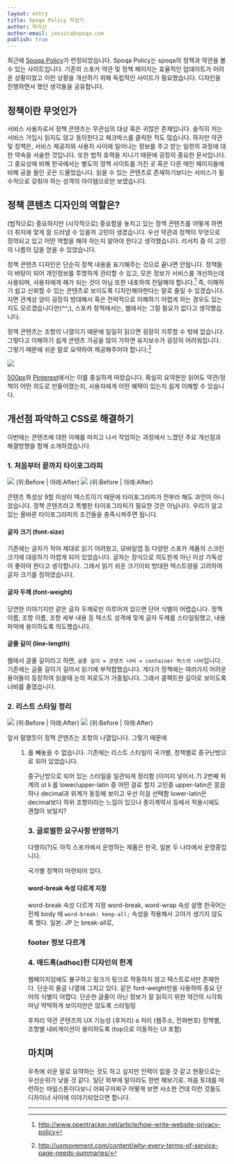 ```yaml
---
layout: entry
title: Spoqa Policy 작업기
author: 박지선
author-email: jessica@spoqa.com
publish: true
---
```


최근에 [Spoqa Policy](http://terms.spoqa.com)가 런칭되었습니다. Spoqa Policy는 spoqa의 정책과 약관을 볼 수 있는 사이트입니다. 기존의 스포카 약관 및 정책 페이지는 효율적인 업데이트가 어려운 상황이었고 이런 상황을 개선하기 위해 독립적인 사이트가 필요했습니다. 디자인을 진행하면서 했던 생각들을 공유합니다.


## 정책이란 무엇인가

서비스 사용자로서 정책 콘텐츠는 무관심의 대상 혹은 귀찮은 존재입니다. 솔직히 저는 서비스 가입시 읽지도 않고 동의한다고 체크박스를 클릭한 적도 많습니다. 하지만 약관 및 정책은, 서비스 제공자와 사용자 사이에 일어나는 정보를 주고 받는 일련의 과정에 대한 약속을 서술한 것입니다. 또한 법적 효력을 지니기 때문에 굉장히 중요한 문서입니다. 그 중요성에 비해 한국에서는 별도의 정책 사이트를 가진 곳 혹은 다른 메인 페이지들에 비해 공을 들인 곳은 드물었습니다. 읽을 수 있는 콘텐츠로 존재하기보다는 서비스가 필수적으로 갖춰야 하는 성격의 아이템으로만 보였습니다.


## 정책 콘텐츠 디자인의 역할은?

(법적으로) 중요하지만 (시각적으로) 중요함을 놓치고 있는 정책 콘텐츠를 어떻게 하면 더 취지에 맞게 잘 드러낼 수 있을까 고민이 생겼습니다. 우선 약관과 정책이 무엇으로 정의되고 있고 어떤 역할을 해야 하는지 알아야 한다고 생각했습니다. 리서치 중 이 고민의 나름의 답을 얻을 수 있었습니다.

정책 콘텐츠 디자인은 단순히 정책 내용을 표기해주는 것으로 끝나면 안됩니다. 정책들이 바탕이 되어 개인정보를 투명하게 관리할 수 있고, 모은 정보가 서비스를 개선하는데 사용되며, 사용자에게 해가 되는 것이 아님 또한 내포하여 전달해야 합니다.[^1] 즉, 이해하기 쉽고 신뢰할 수 있는 콘텐츠로 보이도록 디자인해야한다는 말로 줄일 수 있겠습니다. 지면 관계상 양이 굉장히 방대해서 혹은 전략적으로 이해하기 어렵게 하는 경우도 있는지도 모르겠습니다만(^^;), 스포카 정책에서는, 웹에서는 그럴 필요가 없다고 생각했습니다.

정책 콘텐츠는 조항의 나열이기 때문에 일일히 읽으면 굉장히 지루할 수 밖에 없습니다. 그렇다고 이해하기 쉽게 콘텐츠 가공을 많이 가하면 유지보수가 굉장히 어려워집니다. 그렇기 때문에 쉬운 말로 요약하여 제공해주어야 합니다.[^2]

![](/images/2017-02-01/ex-summary.png)

[500px](https://about.500px.com/terms/)와 [Pinterest](https://about.pinterest.com/en/terms-service)에서는 이를 충실하게 따랐습니다. 확실히 요약문만 읽어도 약관/정책이 어떤 의도로 만들어졌는지, 사용자에게 어떤 혜택이 있는지 쉽게 이해할 수 있습니다.



## 개선점 파악하고 CSS로 해결하기

이번에는 콘텐츠에 대한 이해를 마치고 나서 작업하는 과정에서 느꼈던 주요 개선점과 해결방향을 함께 소개하겠습니다.

### 1. 처음부터 끝까지 타이포그라피

![](/images/2017-02-01/b_typography.png)
(위:Before | 아래:After)
![](/images/2017-02-01/a_typography.png)
(위:Before | 아래:After)

콘텐츠 특성상 9할 이상이 텍스트이기 때문에 타이포그라피가 전부라 해도 과언이 아니었습니다. 정책 콘텐츠라고 특별한 타이포그라피가 필요한 것은 아닙니다. 우리가 알고 있는 올바른 타이포그라피의 조건들을 충족시켜주면 됩니다.


#### 글자 크기 (font-size)

기존에는 글자가 작아 제대로 읽기 어려웠고, 모바일앱 등 다양한 스포카 제품의 스크린 크기에 대응하기 어렵게 되어 있었습니다. 글자는 장식으로 의도한게 아닌 이상 가독성이 좋아야 한다고 생각합니다. 그래서 읽기 쉬운 크기이되 방대한 텍스트량을 고려하여 글자 크기를 정하였습니다.

#### 글자 두께 (font-weight)

당연한 이야기지만 같은 글자 두께로만 이루어져 있으면 단어 식별이 어렵습니다. 정책 이름, 조항 이름, 조항 세부 내용 등 텍스트 성격에 맞게 글자 두께를 스타일링했고, 내용 파악에 용이하도록 의도했습니다.

#### 글줄 길이 (line-length)

웹에서 글줄 길이라고 하면, `글줄 길이 = 콘텐츠 너비 = container 박스의 너비`입니다. 기존에는 글줄 길이가 길어서 읽기에 부적합했습니다. 게다가 정책에는 여러가지 어려운 용어들이 등장하여 읽을때 눈의 피로도가 가중됩니다. 그래서 콤팩트한 길이로 보이도록 너비를 줄였습니다.


### 2. 리스트 스타일 정리

![](/images/2017-02-01/b_typography.png)
(위:Before | 아래:After)
![](/images/2017-02-01/a_typography.png)
(위:Before | 아래:After)

앞서 말했듯이 정책 콘텐츠는 조항의 나열입니다. 그렇기 때문에 <ul> <ol> <li> 를 빼놓을 수 없습니다.
기존에는 리스트 스타일이 국가별, 정책별로 중구난방으로 되어 있었습니다.

중구난방으로 되어 있는 스타일을 일관되게 정리함 (이미지 넣어서..?)
2번째 위계의 ol li 를 lower/upper-latin 중 어떤 걸로 할지 고민중
upper-latin은 깔끔하나 decimal과 위계가 동등해 보이고 우선 이걸 선택함
lower-latin은 decimal보다 하위 조항이라는 느낌이 있으나 종이계약서 등에서 적용시에도 괜찮아 보일지?


### 3. 글로벌한 요구사항 반영하기

다행히(?)도 아직 스포카에서 운영하는 제품은 한국, 일본 두 나라에서 운영중입니다.

국가별 정책이 마련되어 있다.


#### word-break 속성 다르게 지정

word-break 속성 다르게 지정
word-break, word-wrap 속성 설명
한국어는 전체 body 에 `word-break: keep-all;` 속성을 적용해서 고아가 생기지 않도록 했다.
일본: JP 는 break-all로,

### footer 정보 다르게


### 4. 애드혹(adhoc)한 디자인의 한계

웹페이지임에도 불구하고 링크가 링크로 작동하지 않고 텍스트로서만 존재한다.
단순히 줄글 나열에 그치고 있다.
같은 font-weight만을 사용하여 중요 단어의 식별이 어렵다.
단순한 글줄이 아닌 정보가 잘 읽히기 위한 약간의 시각화
마냥 딱딱하게 보이지만은 않도록 스타일링



후처리
약관 콘텐츠의 UX
기능성 (후처리)
a 처리 (웹주소, 전화번호)
정책별, 조항별 내비게이션이 용이하도록 (top으로 이동하는 UI 포함)



## 마치며

우측에 쉬운 말로 요약하는 것도 하고 싶지만 인력이 없을 것 같고 현황으로는 우선순위가 낮을 것 같다. 일단 외부에 말이라도 한번 해보기로.
처음 토대를 마련하는 마일스톤이다보니 어찌구저찌구
어떻게 보면 사소한 건데 이런 것들도 디자이너 사이에 이야기되었으면 합니다.

---

  [^1]: http://www.opentracker.net/article/how-write-website-privacy-policy
  [^2]: http://uxmovement.com/content/why-every-terms-of-service-page-needs-summaries/
